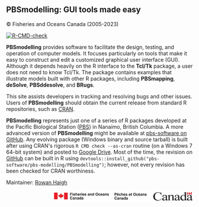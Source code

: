 ## PBSmodelling: GUI tools made easy ##
&copy; Fisheries and Oceans Canada (2005-2023)

<!-- badges: start -->
[![R-CMD-check](https://github.com/pbs-software/pbs-modelling/actions/workflows/R-CMD-check.yaml/badge.svg)](https://github.com/pbs-software/pbs-modelling/actions/workflows/R-CMD-check.yaml)
<!-- badges: end -->

**PBSmodelling** provides software to facilitate the design, testing, and operation of computer models. It focuses particularly on tools that make it easy to construct and edit a customized graphical user interface (GUI). Although it depends heavily on the R interface to the **Tcl/Tk** package, a user does not need to know Tcl/Tk. The package contains examples that illustrate models built with other R packages, including **PBSmapping**, **deSolve**, **PBSddesolve**, and **BRugs**. 

This site assists developers in tracking and resolving bugs and other issues. Users of **PBSmodelling** should obtain the current release from standard R repositories, such as <a href="https://CRAN.R-project.org/package=PBSmodelling">CRAN</a>.

**PBSmodelling** represents just one of a series of R packages developed at the Pacific Biological Station (<a href="http://www.pac.dfo-mpo.gc.ca/science/facilities-installations/index-eng.html#pbs">PBS</a>) in Nanaimo, British Columbia. A more advanced version of **PBSmodelling** might be available at <a href="https://github.com/pbs-software">pbs-software on GitHub</a>. Any evolving package (Windows binary and source tarball) is built after using CRAN's rigorous `R CMD check --as-cran` routine (on a Windows 7 64-bit system) and posted to <a href="https://drive.google.com/drive/folders/0B2Bkic2Qu5LGOGx1WkRySVYxNFU?usp=sharing">Google Drive</a>. Most of the time, the revision on <a href="https://github.com/pbs-software/pbs-modelling">GitHub</a> can be built in R using `devtools::install_github("pbs-software/pbs-modelling/PBSmodelling")`; however, not every revision has been checked for CRAN worthiness.


Maintainer: <a href="mailto:rowan.haigh@dfo-mpo.gc.ca">Rowan Haigh</a>

<p align="right"><img src="DFOlogo_small.jpg" alt="DFO logo" style="height:30px;"></p> 

